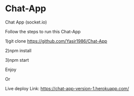 # Chat-App
Chat App (socket.io)

Follow the steps to run this Chat-App

1)git clone https://github.com/Yasir1986/Chat-App

2)npm install

3)npm start

Enjoy

Or

Live deploy Link:
https://chat-app-version-1.herokuapp.com/
